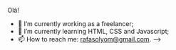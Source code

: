 Olá!

- 🔭 I’m currently working as a freelancer;
- 🌱 I’m currently learning HTML, CSS and Javascript;
- 📫 How to reach me: rafasolyom@gmail.com.
-->
